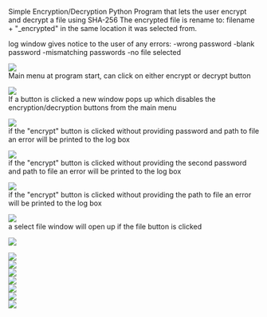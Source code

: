 Simple Encryption/Decryption Python Program that lets the user encrypt and decrypt a file using SHA-256
The encrypted file is rename to: filename + "_encrypted" in the same location it was selected from.

log window gives notice to the user of any errors:
-wrong password
-blank password
-mismatching passwords
-no file selected

![](img/e1.PNG)<br />
Main menu at program start, can click on either encrypt or decrypt button


![](img/e2.PNG)<br />
If a button is clicked a new window pops up which disables the encryption/decryption buttons from the main menu


![](img/e3.PNG)<br />
if the "encrypt" button is clicked without providing password and path to file an error will be printed to the log box


![](img/e4.PNG)<br />
if the "encrypt" button is clicked without providing the second password and path to file an error will be printed to the log box


![](img/e5.PNG)<br />
if the "encrypt" button is clicked without providing the path to file an error will be printed to the log box


![](img/e6.PNG)<br />
a select file window will open up if the file button is clicked

![](img/e8.PNG)<br />

![](img/e10.PNG)<br />
![](img/e11.PNG)<br />
![](img/e12.PNG)<br />
![](img/e13.PNG)<br />
![](img/e14.PNG)<br />
![](img/e15.PNG)<br />
![](img/e16.PNG)<br />
